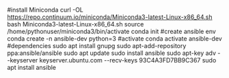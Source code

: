 #install Miniconda
curl -OL https://repo.continuum.io/miniconda/Miniconda3-latest-Linux-x86_64.sh 
bash Miniconda3-latest-Linux-x86_64.sh
source /home/pythonuser/miniconda3/bin/activate
conda init
#create ansible env
conda create -n ansible-dev python=3
#activate
conda activate ansible-dev
#dependencies
sudo apt install gnupg
sudo apt-add-repository ppa:ansible/ansible
sudo apt update
sudo install ansible
sudo apt-key adv --keyserver keyserver.ubuntu.com --recv-keys 93C4A3FD7BB9C367
sudo apt install ansible